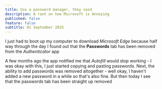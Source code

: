 ```yaml
---
title: Use a password manager, they said
description: A rant on how Microsoft is Annoying
published: false
feature: false
subtitle: 01 September 2025
---
```

I just had to boot up my computer to download _Microsoft Edge_ because half way through the day I found out that the **Passwords** tab has been removed from the _Authenticator_ app  
  
A few months ago the app notified me that _Autofill_ would stop working - I was okay with this, I just started copying and pasting passwords. Next, the ability to add passwords was removed altogether - well okay, I haven't added a new password in a while so that's also fine. But then today I see that the passwords tab has been straight up removed